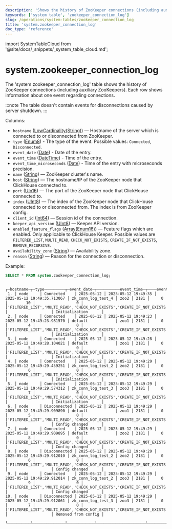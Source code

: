```yaml
---
description: 'Shows the history of ZooKeeper connections (including auxiliary ZooKeepers).'
keywords: ['system table', 'zookeeper_connection_log']
slug: /operations/system-tables/zookeeper_connection_log
title: 'system.zookeeper_connection_log'
doc_type: 'reference'
---
```


import SystemTableCloud from '@site/docs/_snippets/_system_table_cloud.md';

# system.zookeeper_connection_log

<SystemTableCloud/>

The 'system.zookeeper_connection_log' table shows the history of ZooKeeper connections (including auxiliary ZooKeepers). Each row shows information about one event regarding connections.

:::note
The table doesn't contain events for disconnections caused by server shutdown.
:::

Columns:

-   `hostname` ([LowCardinality(String)](../../sql-reference/data-types/string.md)) — Hostname of the server which is connected to or disconnected from ZooKeeper.
-   `type` ([Enum8](../../sql-reference/data-types/enum.md)) - The type of the event. Possible values: `Connected`, `Disconnected`.
-   `event_date` ([Date](../../sql-reference/data-types/date.md)) - Date of the entry.
-   `event_time` ([DateTime](../../sql-reference/data-types/datetime.md)) - Time of the entry.
-   `event_time_microseconds` ([Date](../../sql-reference/data-types/datetime64.md)) - Time of the entry with microseconds precision.
-   `name` ([String](../../sql-reference/data-types/string.md)) — ZooKeeper cluster's name.
-   `host` ([String](../../sql-reference/data-types/string.md)) — The hostname/IP of the ZooKeeper node that ClickHouse connected to.
-   `port` ([UIn16](../../sql-reference/data-types/int-uint.md)) — The port of the ZooKeeper node that ClickHouse connected to.
-   `index` ([UInt8](../../sql-reference/data-types/int-uint.md)) — The index of the ZooKeeper node that ClickHouse connected to or disconnected from. The index is from ZooKeeper config.
-   `client_id` ([Int64](../../sql-reference/data-types/int-uint.md)) — Session id of the connection.
-   `keeper_api_version` ([UInt8](../../sql-reference/data-types/int-uint.md)) — Keeper API version.
-   `enabled_feature_flags` ([Array(Enum16)](../../sql-reference/data-types/array.md)) — Feature flags which are enabled. Only applicable to ClickHouse Keeper. Possible values are `FILTERED_LIST`, `MULTI_READ`, `CHECK_NOT_EXISTS`, `CREATE_IF_NOT_EXISTS`, `REMOVE_RECURSIVE`.
-   `availability_zone` ([String](../../sql-reference/data-types/string.md)) — Availability zone.
-   `reason` ([String](../../sql-reference/data-types/string.md)) — Reason for the connection or disconnection.

Example:

```sql
SELECT * FROM system.zookeeper_connection_log;
```

```text
    ┌─hostname─┬─type─────────┬─event_date─┬──────────event_time─┬────event_time_microseconds─┬─name───────────────┬─host─┬─port─┬─index─┬─client_id─┬─keeper_api_version─┬─enabled_feature_flags───────────────────────────────────────────────────────────────────────┬─availability_zone─┬─reason──────────────┐
 1. │ node     │ Connected    │ 2025-05-12 │ 2025-05-12 19:49:35 │ 2025-05-12 19:49:35.713067 │ zk_conn_log_test_4 │ zoo2 │ 2181 │     0 │        10 │                  0 │ ['FILTERED_LIST','MULTI_READ','CHECK_NOT_EXISTS','CREATE_IF_NOT_EXISTS','REMOVE_RECURSIVE'] │                   │ Initialization      │
 2. │ node     │ Connected    │ 2025-05-12 │ 2025-05-12 19:49:23 │ 2025-05-12 19:49:23.981570 │ default            │ zoo1 │ 2181 │     0 │         4 │                  0 │ ['FILTERED_LIST','MULTI_READ','CHECK_NOT_EXISTS','CREATE_IF_NOT_EXISTS','REMOVE_RECURSIVE'] │                   │ Initialization      │
 3. │ node     │ Connected    │ 2025-05-12 │ 2025-05-12 19:49:28 │ 2025-05-12 19:49:28.104021 │ default            │ zoo1 │ 2181 │     0 │         5 │                  0 │ ['FILTERED_LIST','MULTI_READ','CHECK_NOT_EXISTS','CREATE_IF_NOT_EXISTS','REMOVE_RECURSIVE'] │                   │ Initialization      │
 4. │ node     │ Connected    │ 2025-05-12 │ 2025-05-12 19:49:29 │ 2025-05-12 19:49:29.459251 │ zk_conn_log_test_2 │ zoo2 │ 2181 │     0 │         6 │                  0 │ ['FILTERED_LIST','MULTI_READ','CHECK_NOT_EXISTS','CREATE_IF_NOT_EXISTS','REMOVE_RECURSIVE'] │                   │ Initialization      │
 5. │ node     │ Connected    │ 2025-05-12 │ 2025-05-12 19:49:29 │ 2025-05-12 19:49:29.574312 │ zk_conn_log_test_3 │ zoo3 │ 2181 │     0 │         7 │                  0 │ ['FILTERED_LIST','MULTI_READ','CHECK_NOT_EXISTS','CREATE_IF_NOT_EXISTS','REMOVE_RECURSIVE'] │                   │ Initialization      │
 6. │ node     │ Disconnected │ 2025-05-12 │ 2025-05-12 19:49:29 │ 2025-05-12 19:49:29.909890 │ default            │ zoo1 │ 2181 │     0 │         5 │                  0 │ ['FILTERED_LIST','MULTI_READ','CHECK_NOT_EXISTS','CREATE_IF_NOT_EXISTS','REMOVE_RECURSIVE'] │                   │ Config changed      │
 7. │ node     │ Connected    │ 2025-05-12 │ 2025-05-12 19:49:29 │ 2025-05-12 19:49:29.909895 │ default            │ zoo2 │ 2181 │     0 │         8 │                  0 │ ['FILTERED_LIST','MULTI_READ','CHECK_NOT_EXISTS','CREATE_IF_NOT_EXISTS','REMOVE_RECURSIVE'] │                   │ Config changed      │
 8. │ node     │ Disconnected │ 2025-05-12 │ 2025-05-12 19:49:29 │ 2025-05-12 19:49:29.912010 │ zk_conn_log_test_2 │ zoo2 │ 2181 │     0 │         6 │                  0 │ ['FILTERED_LIST','MULTI_READ','CHECK_NOT_EXISTS','CREATE_IF_NOT_EXISTS','REMOVE_RECURSIVE'] │                   │ Config changed      │
 9. │ node     │ Connected    │ 2025-05-12 │ 2025-05-12 19:49:29 │ 2025-05-12 19:49:29.912014 │ zk_conn_log_test_2 │ zoo3 │ 2181 │     0 │         9 │                  0 │ ['FILTERED_LIST','MULTI_READ','CHECK_NOT_EXISTS','CREATE_IF_NOT_EXISTS','REMOVE_RECURSIVE'] │                   │ Config changed      │
10. │ node     │ Disconnected │ 2025-05-12 │ 2025-05-12 19:49:29 │ 2025-05-12 19:49:29.912061 │ zk_conn_log_test_3 │ zoo3 │ 2181 │     0 │         7 │                  0 │ ['FILTERED_LIST','MULTI_READ','CHECK_NOT_EXISTS','CREATE_IF_NOT_EXISTS','REMOVE_RECURSIVE'] │                   │ Removed from config │
    └──────────┴──────────────┴────────────┴─────────────────────┴────────────────────────────┴────────────────────┴──────┴──────┴───────┴───────────┴────────────────────┴─────────────────────────────────────────────────────────────────────────────────────────────┴───────────────────┴─────────────────────┘
```
